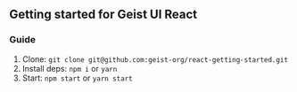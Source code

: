 ## Getting started for Geist UI React

### Guide

1. Clone: `git clone git@github.com:geist-org/react-getting-started.git`
2. Install deps: `npm i` or `yarn`
3. Start: `npm start` or `yarn start`

<br/>
